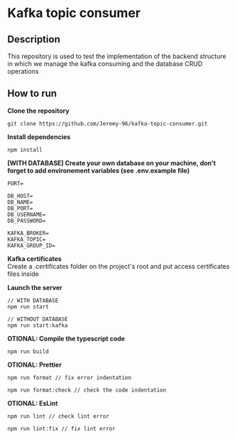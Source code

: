 # Kafka topic consumer

## Description

This repository is used to test the implementation of the backend structure in which we manage the kafka consuming and the database CRUD operations

## How to run

**Clone the repository**

```
git clone https://github.com/Jeremy-96/kafka-topic-consumer.git
```

**Install dependencies**

```
npm install
```

**[WITH DATABASE] Create your own database on your machine, don't forget to add environement variables (see .env.example file)**

```
PORT=

DB_HOST=
DB_NAME=
DB_PORT=
DB_USERNAME=
DB_PASSWORD=

KAFKA_BROKER=
KAFKA_TOPIC=
KAFKA_GROUP_ID=
```

**Kafka certificates**  
Create a .certificates folder on the project's root and put access certificates files inside

**Launch the server**

```
// WITH DATABASE
npm run start

// WITHOUT DATABASE
npm run start:kafka
```

**OTIONAL: Compile the typescript code**

```
npm run build
```

**OTIONAL: Prettier**

```
npm run format // fix error indentation

npm run format:check // check the code indentation
```

**OTIONAL: EsLint**

```
npm run lint // check lint error

npm run lint:fix // fix lint error
```
